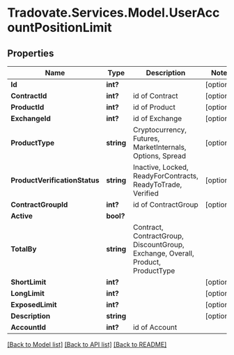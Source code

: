 # Tradovate.Services.Model.UserAccountPositionLimit
## Properties

Name | Type | Description | Notes
------------ | ------------- | ------------- | -------------
**Id** | **int?** |  | [optional] 
**ContractId** | **int?** | id of Contract | [optional] 
**ProductId** | **int?** | id of Product | [optional] 
**ExchangeId** | **int?** | id of Exchange | [optional] 
**ProductType** | **string** | Cryptocurrency, Futures, MarketInternals, Options, Spread | [optional] 
**ProductVerificationStatus** | **string** | Inactive, Locked, ReadyForContracts, ReadyToTrade, Verified | [optional] 
**ContractGroupId** | **int?** | id of ContractGroup | [optional] 
**Active** | **bool?** |  | 
**TotalBy** | **string** | Contract, ContractGroup, DiscountGroup, Exchange, Overall, Product, ProductType | 
**ShortLimit** | **int?** |  | [optional] 
**LongLimit** | **int?** |  | [optional] 
**ExposedLimit** | **int?** |  | [optional] 
**Description** | **string** |  | [optional] 
**AccountId** | **int?** | id of Account | 

[[Back to Model list]](../README.md#documentation-for-models) [[Back to API list]](../README.md#documentation-for-api-endpoints) [[Back to README]](../README.md)

